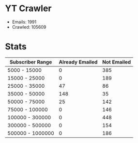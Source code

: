 # YT Crawler
- Emails: 1991
- Crawled: 105609

# Stats
| Subscriber Range  | Already Emailed | Not Emailed |
|-------|-------|-------|
| 5000 - 15000 | 0 | 385 |
| 15000 - 25000 | 0 | 189 |
| 25000 - 35000 | 47 | 86 |
| 35000 - 50000 | 148 | 35 |
| 50000 - 75000 | 25 | 142 |
| 75000 - 100000 | 0 | 146 |
| 100000 - 300000 | 0 | 448 |
| 300000 - 500000 | 0 | 154 |
| 500000 - 1000000 | 0 | 186 |
